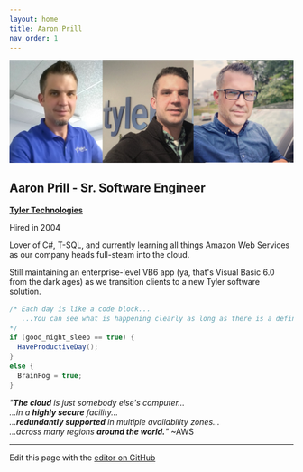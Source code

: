 ```yaml
---
layout: home
title: Aaron Prill
nav_order: 1
---
```

![](images\aaron_prill_tyler_banner.png)
## Aaron Prill - Sr. Software Engineer
**[Tyler Technologies](tylertech.com)**

Hired in 2004

Lover of C#, T-SQL, and currently learning all things Amazon Web Services as our company heads full-steam into the cloud. 

Still maintaining an enterprise-level VB6 app (ya, that's Visual Basic 6.0 from the dark ages) as we transition clients to a new Tyler software solution.

```csharp
/* Each day is like a code block...
   ...You can see what is happening clearly as long as there is a definite beginning and a definite end.
*/
if (good_night_sleep == true) {
  HaveProductiveDay();
}
else {
  BrainFog = true;
}

```
_"**The cloud** is just somebody else's computer...<br> 
...in a **highly secure** facility...<br> 
   ...**redundantly supported** in multiple availability zones...<br> 
...across many regions **around the world.**"_ ~AWS

---
Edit this page with the [editor on GitHub](https://github.com/prillcode/prillcode.github.io/edit/main/README.md)

